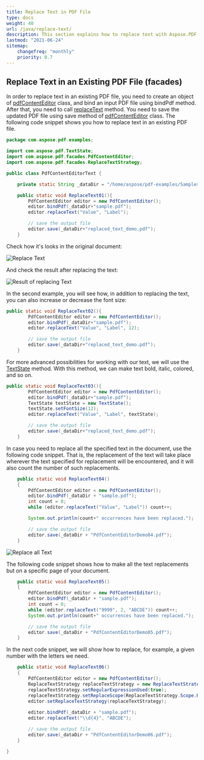 ```yaml
---
title: Replace Text in PDF File
type: docs
weight: 40
url: /java/replace-text/
description: This section explains how to replace text with Aspose.PDF Facades - a toolset for popular operations with PDF.
lastmod: "2021-06-24"
sitemap:
    changefreq: "monthly"
    priority: 0.7
---
```


## Replace Text in an Existing PDF File (facades)

In order to replace text in an existing PDF file, you need to create an object of [pdfContentEditor](https://reference.aspose.com/pdf/java/com.aspose.pdf.facades/PdfContentEditor) class, and bind an input PDF file using bindPdf method. After that, you need to call [replaceText](https://reference.aspose.com/pdf/java/com.aspose.pdf.facades/PdfContentEditor#replaceText-java.lang.String-int-java.lang.String-) method.
You need to save the updated PDF file using save method of [pdfContentEditor](https://reference.aspose.com/pdf/java/com.aspose.pdf.facades/PdfContentEditor) class. The following code snippet shows you how to replace text in an existing PDF file.

```java
package com.aspose.pdf.examples;

import com.aspose.pdf.TextState;
import com.aspose.pdf.facades.PdfContentEditor;
import com.aspose.pdf.facades.ReplaceTextStrategy;

public class PdfContentEditorText {

    private static String _dataDir = "/home/aspose/pdf-examples/Samples/";

    public static void ReplaceText01(){
        PdfContentEditor editor = new PdfContentEditor();
        editor.bindPdf(_dataDir+"sample.pdf");        
        editor.replaceText("Value", "Label");

        // save the output file
        editor.save(_dataDir+"replaced_text_demo.pdf");
    }    
```

Check how it's looks in the original document:

![Replace Text](replace_text1.png)

And check the result after replacing the text:

![Result of replacing Text](replace_text2.png)

In the second example, you will see how, in addition to replacing the text, you can also increase or decrease the font size:

```java
public static void ReplaceText02(){
        PdfContentEditor editor = new PdfContentEditor();
        editor.bindPdf(_dataDir+"sample.pdf");        
        editor.replaceText("Value", "Label", 12);

        // save the output file
        editor.save(_dataDir+"replaced_text_demo.pdf");
    }    
```

For more advanced possibilities for working with our text, we will use the [TextState](https://reference.aspose.com/pdf/java/com.aspose.pdf/TextState) method. With this method, we can make text bold, italic, colored, and so on.

```java
public static void ReplaceText03(){
        PdfContentEditor editor = new PdfContentEditor();
        editor.bindPdf(_dataDir+"sample.pdf");        
        TextState textState = new TextState();
        textState.setFontSize(12);
        editor.replaceText("Value", "Label", textState);

        // save the output file
        editor.save(_dataDir+"replaced_text_demo.pdf");
    }    

```

In case you need to replace all the specified text in the document, use the following code snippet. That is, the replacement of the text will take place wherever the text specified for replacement will be encountered, and it will also count the number of such replacements.

```java
    public static void ReplaceText04()
    {
        PdfContentEditor editor = new PdfContentEditor();
        editor.bindPdf(_dataDir + "sample.pdf");
        int count = 0;
        while (editor.replaceText("Value", "Label")) count++;

        System.out.println(count+" occurrences have been replaced.");

        // save the output file
        editor.save(_dataDir + "PdfContentEditorDemo04.pdf");
    }
```

![Replace all Text](replace_text3.png)

The following code snippet shows how to make all the text replacements but on a specific page of your document.

```java
    public static void ReplaceText05()
    {
        PdfContentEditor editor = new PdfContentEditor();
        editor.bindPdf(_dataDir + "sample.pdf");
        int count = 0;
        while (editor.replaceText("9999", 2, "ABCDE")) count++;
        System.out.println(count+" occurrences have been replaced.");

        // save the output file
        editor.save(_dataDir + "PdfContentEditorDemo05.pdf");
    }
```

In the next code snippet, we will show how to replace, for example, a given number with the letters we need.

```java
    public static void ReplaceText06()
    {
        PdfContentEditor editor = new PdfContentEditor();
        ReplaceTextStrategy replaceTextStrategy = new ReplaceTextStrategy();
        replaceTextStrategy.setRegularExpressionUsed(true);
        replaceTextStrategy.setReplaceScope(ReplaceTextStrategy.Scope.ReplaceAll);
        editor.setReplaceTextStrategy(replaceTextStrategy);
        
        editor.bindPdf(_dataDir + "sample.pdf");
        editor.replaceText("\\d{4}", "ABCDE");

        // save the output file
        editor.save(_dataDir + "PdfContentEditorDemo06.pdf");
    }

}
```